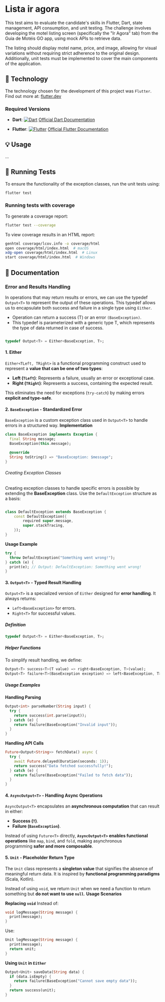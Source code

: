 # Lista ir agora

This test aims to evaluate the candidate's skills in Flutter, Dart, state management, API consumption, and unit testing. The challenge involves developing the motel listing screen (specifically the "Ir Agora" tab) from the Guia de Motéis GO app, using mock APIs to retrieve data.

The listing should display motel name, price, and image, allowing for visual variations without requiring strict adherence to the original design. Additionally, unit tests must be implemented to cover the main components of the application.

## 📌 Technology

The technology chosen for the development of this project was `Flutter`. Find out more at: [flutter.dev](https://flutter.dev/)

### Required Versions
- **Dart**: [![Dart][dart_img]][dart_ln] [Official Dart Documentation](https://dart.dev)

- **Flutter**: [![Flutter][flutter_img]][flutter_ln] [Official Flutter Documentation](https://docs.flutter.dev/get-started/install)

## 💡 Usage
...

## 🧪 Running Tests

To ensure the functionality of the exception classes, run the unit tests using:

```sh
flutter test
```

### **Running tests with coverage**
To generate a coverage report:

```sh
flutter test --coverage
```

To view coverage results in an HTML report:
```sh
genhtml coverage/lcov.info -o coverage/html
open coverage/html/index.html  # macOS
xdg-open coverage/html/index.html  # Linux
start coverage/html/index.html  # Windows
```

## 📖 **Documentation**
### Error and Results Handling

In operations that may return results or errors, we can use the typedef `Output<T>` to represent the output of these operations. This typedef allows us to encapsulate both success and failure in a single type using `Either`.

- Operation can return a success (T) or an error `(BaseException)`.
- This typedef is parameterized with a generic type T, which represents the type of data returned in case of success.

```dart

typedef Output<T> = Either<BaseException, T>;

```

#### 1. Either

`Either<TLeft, TRight>` is a functional programming construct used to represent a **value that can be one of two types**:
- **Left (`TLeft`)**: Represents a failure, usually an error or exceptional case.
- **Right (`TRight`)**: Represents a success, containing the expected result.

This eliminates the need for exceptions (`try-catch`) by making errors **explicit and type-safe**.

#### 2. `BaseException` - Standardized Error 
`BaseException` is a custom exception class used in `Output<T>` to handle errors in a structured way.
**Implementation**
```dart
class BaseException implements Exception {
  final String message;
  BaseException(this.message);

  @override
  String toString() => "BaseException: $message";
}
```
###### Creating Exception Classes
Creating exception classes to handle specific errors is possible by extending the **BaseException** class. Use the `DefaultException` structure as a basis:
```dart

class DefaultException extends BaseException {
	const DefaultException({
		required super.message,
		super.stackTracing,
	});
}
```
**Usage Example**
```dart
try {
  throw DefaultException("Something went wrong!");
} catch (e) {
  print(e); // Output: DefaultException: Something went wrong!
}
```

#### 3. `Output<T>` - Typed Result Handling
`Output<T>` is a specialized version of `Either` designed for **error handling**. It always returns:
- `Left<BaseException>` for errors.
- `Right<T>` for successful values.
##### Definition
```dart
typedef Output<T> = Either<BaseException, T>;
```

##### Helper Functions
To simplify result handling, we define:
```dart
Output<T> success<T>(T value) => right<BaseException, T>(value);
Output<T> failure<T>(BaseException exception) => left<BaseException, T>(exception);
```

##### Usage Examples
**Handling Parsing**
```dart
Output<int> parseNumber(String input) {
  try {
    return success(int.parse(input));
  } catch (e) {
    return failure(BaseException("Invalid input"));
  }
}
```

 **Handling API Calls**
```dart
Future<Output<String>> fetchData() async {
  try {
    await Future.delayed(Duration(seconds: 1));
    return success("Data fetched successfully!");
  } catch (e) {
    return failure(BaseException("Failed to fetch data"));
  }
}
```

#### 4. `AsyncOutput<T>` - Handling Async Operations
`AsyncOutput<T>` encapsulates an **asynchronous computation** that can result in either:
- **Success (`T`)**.
- **Failure (`BaseException`)**.

Instead of using `Future<T>` directly, **`AsyncOutput<T>` enables functional operations** like `map`, `bind`, and `fold`, making asynchronous programming **safer and more composable**.

#### 5. `Unit` - Placeholder Return Type
The `Unit` class represents a **singleton value** that signifies the absence of meaningful return data. It is inspired by **functional programming paradigms** (Scala, Kotlin).

Instead of using `void`, we return `Unit` when we need a function to return something but **do not want to use `null`**.
**Usage Scenarios**

**Replacing `void`**
Instead of:
```dart
void logMessage(String message) {
  print(message);
}
```
Use:
```dart
Unit logMessage(String message) {
  print(message);
  return unit;
}
```

**Using `Unit` in `Either`**
```dart
Output<Unit> saveData(String data) {
  if (data.isEmpty) {
    return failure(BaseException("Cannot save empty data"));
  }
  return success(unit);
}
```


<!-- Links úteis: -->
[dart_img]: https://img.shields.io/static/v1?label=Dart&message=3.6.1&color=blue&logo=dart
[dart_ln]: https://dart.dev/ "https://dart.dev/"
[flutter_img]: https://img.shields.io/static/v1?label=Flutter&message=3.27.3&color=blue&logo=flutter
[flutter_ln]: https://docs.flutter.dev/get-started/install "https://docs.flutter.dev/get-started/install"
